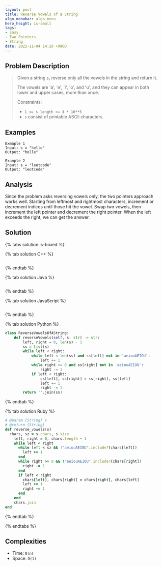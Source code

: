 ```yaml
---
layout: post
title: Reverse Vowels of a String
algo_menubar: algo_menu
hero_height: is-small
tags:
- Easy
- Two Pointers
- String
date: 2022-11-04 14:20 +0900
---
```


## Problem Description
> Given a string `s`, reverse only all the vowels in the string and return it.
>
> The vowels are 'a', 'e', 'i', 'o', and 'u', and they can appear in both lower and upper cases, more than once.
>
> Constraints:
> - `1 <= s.length <= 3 * 10**5`
> - `s` consist of printable ASCII characters.


## Examples
```
Exmaple 1
Input: s = "hello"
Output: "holle"
```

```
Example 2
Input: s = "leetcode"
Output: "leotcede"
```

## Analysis
Since the problem asks reversing vowels only, the two pointers approach works well.
Starting from leftmost and rightmost characters, increment or decrement indices until those hit the vowel.
Swap two vowels, then increment the left pointer and decrement the right pointer.
When the left exceeds the right, we can get the answer.


## Solution

{% tabs solution is-boxed %}

{% tab solution C++ %}
```cpp

```
{% endtab %}

{% tab solution Java %}
```java

```
{% endtab %}

{% tab solution JavaScript %}
```js

```
{% endtab %}

{% tab solution Python %}
```python
class ReverseVowelsOfAString:
    def reverseVowels(self, s: str) -> str:
        left, right = 0, len(s) - 1
        ss = list(s)
        while left < right:
            while left < len(ss) and ss[left] not in 'aeiouAEIOU':
                left += 1
            while right >= 0 and ss[right] not in 'aeiouAEIOU':
                right -= 1
            if left < right:
                ss[left], ss[right] = ss[right], ss[left]
                left += 1
                right -= 1
        return ''.join(ss)
```
{% endtab %}

{% tab solution Ruby %}
```ruby
# @param {String} s
# @return {String}
def reverse_vowels(s)
  chars, sz = s.chars, s.size
    left, right = 0, chars.length - 1
    while left < right
      while left < sz && !"aeiouAEIOU".include?(chars[left])
        left += 1
      end
      while right >= 0 && !"aeiouAEIOU".include?(chars[right])
        right -= 1
      end
      if left < right
        chars[left], chars[right] = chars[right], chars[left]
        left += 1
        right -= 1
      end
    end
    chars.join
end
```
{% endtab %}

{% endtabs %}


## Complexities
- Time: `O(n)`
- Space: `O(1)`
